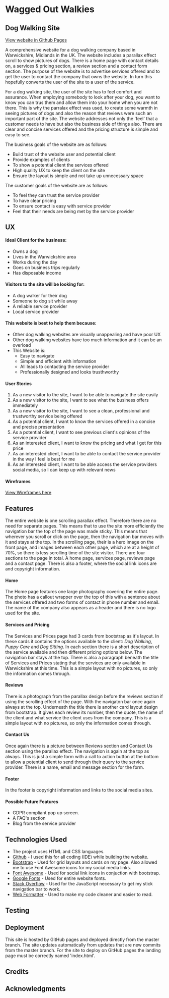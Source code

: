 # Wagged Out Walkies
## Dog Walking Site 

[View website in Github Pages](https://github.com/svickery/waggedoutwalkies)

A comprehensive website for a dog walking company based in Warwickshire, Midlands in the UK. The website includes a parallax effect scroll to show pictures of dogs. There is a home page with contact details on, a services & pricing section, a review section and a contact form section. The purpose of the website is to advertise services offered and to get the user to contact the company that owns the website. In turn this hopefully converts the user of the site to a user of the service. 

For a dog walking site, the user of the site has to feel comfort and assurance. When employing somebody to look after your dog, you want to know you can trus them and allow them into your home when you are not there. This is why the parralax effect was used, to create some warmth in seeing pictures of dogs and also the reason that reviews were such an important part of the site. The website addresses not only the 'feel' that a customer needs to have but also the business side of things also. There are clear and concise services offered and the pricing structure is simple and easy to see. 

The business goals of the website are as follows:
 
* Build trust of the website user and potential client
* Provide examples of clients 
* To show a potential client the services offered
* High quality UX to keep the client on the site
* Ensure the layout is simple and not take up unnecessary space

The customer goals of the website are as follows:

* To feel they can trust the service provider
* To have clear pricing
* To ensure contact is easy with service provider
* Feel that their needs are being met by the service provider

## UX

#### Ideal Client for the business:

* Owns a dog
* Lives in the Warwickshire area
* Works during the day
* Goes on business trips regularly 
* Has disposable income

#### Visitors to the site will be looking for:

* A dog walker for their dog
* Someone to dog sit while away
* A reliable service provider
* Local service provider

#### This website is best to help them because:

* Other dog walking websites are visually unappealing and have poor UX
* Other dog walking websites have too much information and it can be an overload
* This Website is:
   - Easy to navigate
   - Simple and efficient with information
   - All leads to contacting the service provider
   - Professionally designed and looks trusthworthy
   
#### User Stories

1. As a new visitor to the site, I want to be able to navigate the site easily
2. As a new visitor to the site, I want to see what the business offers immediately
3. As a new visitor to the site, I want to see a clean, professional and trustworthy service being offered
4. As a potential client, I want to know the services offered in a concise and precise presentation
5. As a potential client, I want to see previous client's opinions of the service provider
6. As an interested client, I want to know the pricing and what I get for this price
7. As an interested client, I want to be able to contact the service provider in the way I feel is best for me
8. As an interested client, I want to be able access the service providers social media, so I can keep up with relevant news


#### Wireframes

[View Wireframes here](https://www.figma.com/file/VcE19zWTDz8YgJAg8wT44P/Wagged-Out?node-id=28%3A18)


## Features

The entire website is one scrolling parallax effect. Therefore there are no need for separate pages. This means that to use the site more efficiently the navigation bar the top of the page was made sticky. This means that wherever you scroll or click on the page, then the navigation bar moves with it and stays at the top. In the scrolling page, their is a hero image on the front page, and images between each other page, which are at a height of 70%, so there is less scrolling time of the site visitor. There are four sections to the page in total. A home page, services page, reviews page and a contact page. There is also a footer, where the social link icons are and copyright information. 

#### Home

The Home page features one large photography covering the entire page. The photo has a callout wrapper over the top of this with a sentence about the services offered and two forms of contact in phone number and email. The name of the company also appears as a header and there is no logo used for the site. 

#### Services and Pricing

The Services and Prices page had 3 cards from bootstrap as it's layout. In these cards it contains the options available to the client: *Dog Walking*, *Puppy Care* and *Dog Sitting*. In each section there is a short description of the service available and then different pricing options below. The navigation bar stays at the top. There is also a paragraph beneath the title of Services and Prices stating that the services are only available in Warwickshire at this time. This is a simple layout with no pictures, so only the information comes through. 


#### Reviews

There is a photograph from the parallax design before the reviews section if using the scrolling effect of the page. With the navigaton bar once again always at the top. Underneath the title there is another card layout design from bootstrap. It gives each review its number, then the quote, the name of the client and what service the client uses from the company. This is a simple layout with no pictures, so only the information comes through. 

#### Contact Us

Once again there is a picture between Reviews section and Contact Us section using the parallax effect. The navigation is again at the top as always. This is just a simple form with a call to action button at the bottom to allow a potential client to send through their query to the service provider. There is a name, email and message section for the form. 

#### Footer

In the footer is copyright information and links to the social media sites. 

#### Possible Future Features

* GDPR compliant pop up screen. 
* A FAQ's section
* Blog from the service provider

## Technologies Used

* The project uses HTML and CSS languages. 
* [Github](https://github.com/) - I used this for all coding (IDE) while building the website.
* [Bootstrap](https://getbootstrap.com/docs/4.5/getting-started/introduction/) - Used for grid layouts and cards on my page. Also allowed me to use Font Awesome icons for my social media links. 
* [Font Awesome](https://fontawesome.com/) - Used for social link icons in conjuction with bootstrap. 
* [Google Fonts](https://fonts.google.com/) - Used for entire website fonts.
* [Stack Overflow](https://stackoverflow.com/) - Used for the JavaScript necessary to get my stick navigation bar to work. 
* [Web Formatter](https://webformatter.com/) - Used to make my code cleaner and easier to read.

## Testing



## Deployment

This site is hosted by GitHub pages and deployed directly from the master branch. The site updates automatically from updates that are new commits from the master branch. For the site to deploy on GitHub pages the landing page must be correctly named 'index.html'.



## Credits

## Acknowledgments



